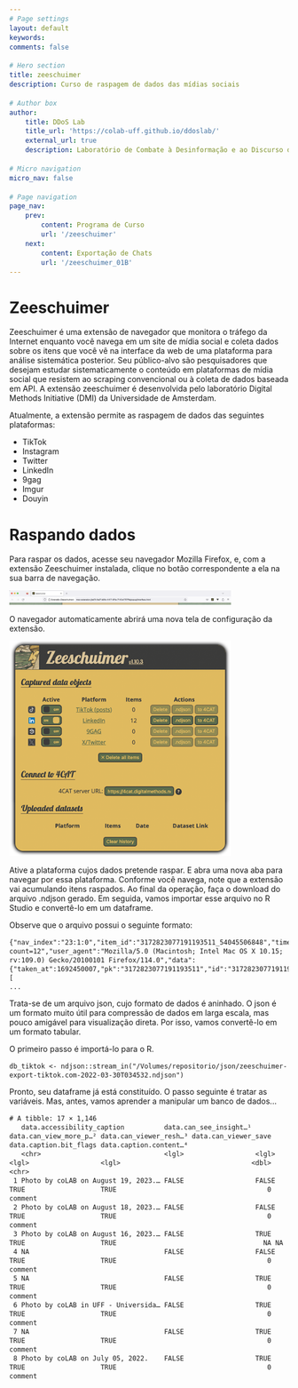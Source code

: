 ```yaml
---
# Page settings
layout: default
keywords:
comments: false

# Hero section
title: zeeschuimer
description: Curso de raspagem de dados das mídias sociais

# Author box
author:
    title: DDoS Lab
    title_url: 'https://colab-uff.github.io/ddoslab/'
    external_url: true
    description: Laboratório de Combate à Desinformação e ao Discurso de Ódio em Sistemas de Comunicação em Rede

# Micro navigation
micro_nav: false

# Page navigation
page_nav:
    prev:
        content: Programa de Curso
        url: '/zeeschuimer'
    next:
        content: Exportação de Chats
        url: '/zeeschuimer_01B'
---
```


# Zeeschuimer

Zeeschuimer é uma extensão de navegador que monitora o tráfego da Internet enquanto você navega em um site de mídia social e coleta dados sobre os itens que você vê na interface da web de uma plataforma para análise sistemática posterior. Seu público-alvo são pesquisadores que desejam estudar sistematicamente o conteúdo em plataformas de mídia social que resistem ao scraping convencional ou à coleta de dados baseada em API. A extensão zeeschuimer é desenvolvida pelo laboratório Digital Methods Initiative (DMI) da Universidade de Amsterdam.

Atualmente, a extensão permite as raspagem de dados das seguintes plataformas:

* TikTok
* Instagram
* Twitter
* LinkedIn
* 9gag
* Imgur
* Douyin

# Raspando dados

Para raspar os dados, acesse seu navegador Mozilla Firefox, e, com a extensão Zeeschuimer instalada, clique no botão correspondente a ela na sua barra de navegação.

<img src="https://raw.githubusercontent.com/coLAB-UFF/docs/main/images/zeeschuimer.png" width="400">

O navegador automaticamente abrirá uma nova tela de configuração da extensão.

<img src="https://github.com/digitalmethodsinitiative/zeeschuimer/blob/master/images/example_screenshot.png" width="400">

Ative a plataforma cujos dados pretende raspar. E abra uma nova aba para navegar por essa plataforma. Conforme você navega, note que a extensão vai acumulando itens raspados. Ao final da operação, faça o download do arquivo .ndjson gerado. Em seguida, vamos importar esse arquivo no R Studio e convertê-lo em um dataframe.

Observe que o arquivo possui o seguinte formato:

```
{"nav_index":"23:1:0","item_id":"3172823077191193511_54045506848","timestamp_collected":1692473383763,"source_platform":"instagram.com","source_platform_url":"https://www.instagram.com/colab.uff/","source_url":"https://www.instagram.com/api/v1/feed/user/colab.uff/username/?count=12","user_agent":"Mozilla/5.0 (Macintosh; Intel Mac OS X 10.15; rv:109.0) Gecko/20100101 Firefox/114.0","data":{"taken_at":1692450007,"pk":"3172823077191193511","id":"3172823077191193511_54045506848","device_timestamp":1692450004,"client_cache_key":"MzE3MjgyMzA3NzE5MTE5MzUxMQ==.2","filter_type":0,"caption_is_edited":true,"like_and_view_counts_disabled":false,"is_reshare_of_text_post_app_media_in_ig":false,"is_post_live_clips_media":false,"shop_routing_user_id":null,"can_see_insights_as_brand":false,"is_organic_product_tagging_eligible":false,"has_liked":false,"like_count":19,"facepile_top_likers":[
...
```

Trata-se de um arquivo json, cujo formato de dados é aninhado. O json é um formato muito útil para compressão de dados em larga escala, mas pouco amigável para visualização direta. Por isso, vamos convertê-lo em um formato tabular.

O primeiro passo é importá-lo para o R.

```
db_tiktok <- ndjson::stream_in("/Volumes/repositorio/json/zeeschuimer-export-tiktok.com-2022-03-30T034532.ndjson")
```

Pronto, seu dataframe já está constituído. O passo seguinte é tratar as variáveis. Mas, antes, vamos aprender a manipular um banco de dados...


```
# A tibble: 17 × 1,146
   data.accessibility_caption          data.can_see_insight…¹ data.can_view_more_p…² data.can_viewer_resh…³ data.can_viewer_save data.caption.bit_flags data.caption.content…⁴
   <chr>                               <lgl>                  <lgl>                  <lgl>                  <lgl>                                 <dbl> <chr>                 
 1 Photo by coLAB on August 19, 2023.… FALSE                  FALSE                  TRUE                   TRUE                                      0 comment               
 2 Photo by coLAB on August 18, 2023.… FALSE                  FALSE                  TRUE                   TRUE                                      0 comment               
 3 Photo by coLAB on August 16, 2023.… FALSE                  TRUE                   TRUE                   TRUE                                     NA NA                    
 4 NA                                  FALSE                  FALSE                  TRUE                   TRUE                                      0 comment               
 5 NA                                  FALSE                  TRUE                   TRUE                   TRUE                                      0 comment               
 6 Photo by coLAB in UFF - Universida… FALSE                  TRUE                   TRUE                   TRUE                                      0 comment               
 7 NA                                  FALSE                  TRUE                   TRUE                   TRUE                                      0 comment               
 8 Photo by coLAB on July 05, 2022.    FALSE                  TRUE                   TRUE                   TRUE                                      0 comment               
```

